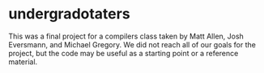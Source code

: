 # undergradotaters

This was a final project for a compilers class taken by Matt Allen, Josh Eversmann, and Michael Gregory. We did not reach all of our goals for the project, but the code may be useful as a starting point or a reference material.
